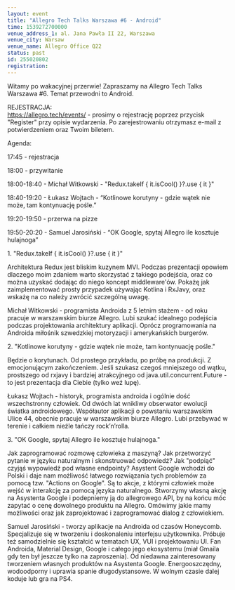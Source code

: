 ```yaml
---
layout: event
title: "Allegro Tech Talks Warszawa #6 - Android"
time: 1539272700000
venue_address_1: al. Jana Pawła II 22, Warszawa
venue_city: Warsaw
venue_name: Allegro Office Q22
status: past
id: 255020802
registration: 
---
```


<p>Witamy po wakacyjnej przerwie! Zapraszamy na Allegro Tech Talks Warszawa #6. Temat przewodni to Android.</p>
<p>REJESTRACJA:<br /><a href="https://allegro.tech/events/" class="linkified">https://allegro.tech/events/</a> - prosimy o rejestrację poprzez przycisk "Register" przy opisie wydarzenia. Po zarejestrowaniu otrzymasz e-mail z potwierdzeniem oraz Twoim biletem.</p>
<p>Agenda:</p>
<p>17:45 - rejestracja</p>
<p>18:00 - przywitanie</p>
<p>18:00-18:40 - Michał Witkowski - "Redux.takeIf { it.isCool() }?.use { it }"</p>
<p>18:40-19:20 - Łukasz Wojtach - “Kotlinowe korutyny - gdzie wątek nie może, tam kontynuację pośle.”</p>
<p>19:20-19:50 - przerwa na pizze</p>
<p>19:50-20:20 - Samuel Jarosiński - “OK Google, spytaj Allegro ile kosztuje hulajnoga”</p>
<p>1. "Redux.takeIf { it.isCool() }?.use { it }"</p>
<p>Architektura Redux jest bliskim kuzynem MVI. Podczas prezentacji opowiem dlaczego moim zdaniem warto skorzystać z takiego podejścia, oraz co można uzyskać dodając do niego koncept middleware'ów. Pokażę jak zaimplementować prosty przypadek używając Kotlina i RxJavy, oraz wskażę na co należy zwrócić szczególną uwagę.</p>
<p>Michał Witkowski - programista Androida z 5 letnim stażem - od roku pracuje w warszawskim biurze Allegro. Lubi szukać idealnego podejścia podczas projektowania architektury aplikacji. Oprócz programowania na Androida miłośnik szwedzkiej motoryzacji i amerykańskich burgerów.</p>
<p>2. "Kotlinowe korutyny - gdzie wątek nie może, tam kontynuację pośle."</p>
<p>Będzie o korytunach. Od prostego przykładu, po próbę na produkcji. Z emocjonującym zakończeniem. Jeśli szukasz czegoś mniejszego od wątku, prostszego od rxjavy i bardziej atrakcyjnego od java.util.concurrent.Future - to jest prezentacja dla Ciebie (tylko weź lupę).</p>
<p>Łukasz Wojtach - historyk, programista androida i ogólnie dość wszechstronny człowiek. Od dwóch lat wnikliwy obserwator ewolucji światka androidowego. Współautor aplikacji o powstaniu warszawskim Ulice 44, obecnie pracuje w warszawskim biurze Allegro. Lubi przebywać w terenie i całkiem nieźle tańczy rock’n’rolla.</p>
<p>3. "OK Google, spytaj Allegro ile kosztuje hulajnoga."</p>
<p>Jak zaprogramować rozmowę człowieka z maszyną? Jak przetworzyć pytanie w języku naturalnym i skonstruować odpowiedź? Jak "podpiąć" czyjąś wypowiedź pod własne endpointy? Asystent Google wchodzi do Polski i daje nam możliwość łatwego rozwiązania tych problemów za pomocą tzw. "Actions on Google". Są to akcje, z którymi człowiek może wejść w interakcję za pomocą języka naturalnego. Stworzymy własną akcję na Asystenta Google i podepniemy ją do allegrowego API, by na końcu móc zapytać o cenę dowolnego produktu na Allegro. Omówimy jakie mamy możliwości oraz jak zaprojektować i zaprogramować dialog z człowiekiem.</p>
<p>Samuel Jarosiński - tworzy aplikacje na Androida od czasów Honeycomb. Specjalizuje się w tworzeniu i doskonaleniu interfejsu użytkownika. Próbuje też samodzielnie się kształcić w tematach UX, VUI i projektowaniu UI. Fan Androida, Material Design, Google i całego jego ekosystemu (miał Gmaila gdy ten był jeszcze tylko na zaproszenia). Od niedawna zainteresowany tworzeniem własnych produktów na Asystenta Google. Energooszczędny, wodoodporny i uprawia spanie długodystansowe. W wolnym czasie dalej koduje lub gra na PS4.</p>
